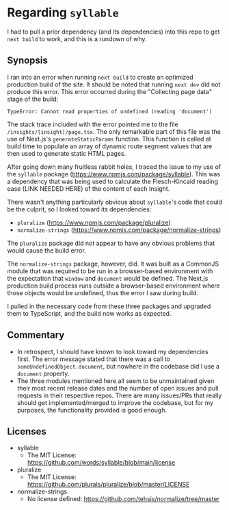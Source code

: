 # Regarding `syllable`

I had to pull a prior dependency (and its dependencies) into this repo to get `next build` to work, and this is a rundown of why.

## Synopsis

I ran into an error when running `next build` to create an optimized production build of the site. It should be noted that running `next dev` did not produce this error.  This error occurred during the "Collecting page data" stage of the build:

```
TypeError: Cannot read properties of undefined (reading 'document')
```

The stack trace included with the error pointed me to the file `/insights/[insight]/page.tsx`.  The only remarkable part of this file was the use of Next.js's `generateStaticParams` function.  This function is called at build time to populate an array of dynamic route segment values that are then used to generate static HTML pages.

After going down many fruitless rabbit holes, I traced the issue to my use of the `syllable` package (https://www.npmjs.com/package/syllable).  This was a dependency that was being used to calculate the Flesch-Kincaid reading ease (LINK NEEDED HERE) of the content of each Insight.

There wasn't anything particularly obvious about `syllable`'s code that could be the culprit, so I looked toward its dependencies:
* `pluralize` (https://www.npmjs.com/package/pluralize)
* `normalize-strings` (https://www.npmjs.com/package/normalize-strings)

The `pluralize` package did not appear to have any obvious problems that would cause the build error.

The `normalize-strings` package, however, did.  It was built as a CommonJS module that was required to be run in a browser-based environment with the expectation that `window` and `document` would be defined.  The Next.js production build process runs outside a browser-based environment where those objects would be undefined, thus the error I saw during build.

I pulled in the necessary code from these three packages and upgraded them to TypeScript, and the build now works as expected.

## Commentary

* In retrospect, I should have known to look toward my dependencies first.  The error message stated that there was a call to `someUndefinedObject.document`, but nowhere in the codebase did I use a `document` property.
* The three modules mentioned here all seem to be unmaintained given their most recent release dates and the number of open issues and pull requests in their respective repos.  There are many issues/PRs that really should get implemented/merged to improve the codebase, but for my purposes, the functionality provided is good enough.

## Licenses

* syllable
  * The MIT License:  https://github.com/words/syllable/blob/main/license
* pluralize
  * The MIT License:  https://github.com/plurals/pluralize/blob/master/LICENSE
* normalize-strings
  * No license defined:  https://github.com/tehsis/normalize/tree/master
